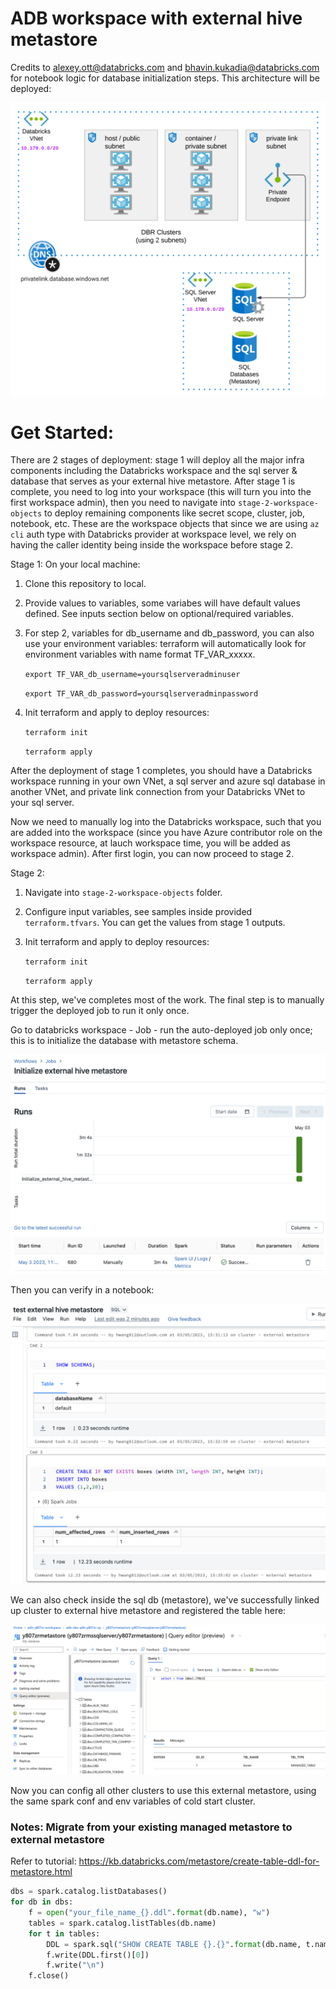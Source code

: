 # ADB workspace with external hive metastore

Credits to alexey.ott@databricks.com and bhavin.kukadia@databricks.com for notebook logic for database initialization steps.
This architecture will be deployed:

![alt text](https://raw.githubusercontent.com/databricks/terraform-databricks-examples/main/examples/adb-external-hive-metastore/images/adb-external-hive-metastore.png?raw=true)

# Get Started:
There are 2 stages of deployment: stage 1 will deploy all the major infra components including the Databricks workspace and the sql server & database that serves as your external hive metastore. After stage 1 is complete, you need to log into your workspace (this will turn you into the first workspace admin), then you need to navigate into `stage-2-workspace-objects` to deploy remaining components like secret scope, cluster, job, notebook, etc. These are the workspace objects that since we are using `az cli` auth type with Databricks provider at workspace level, we rely on having the caller identity being inside the workspace before stage 2. 

Stage 1:
On your local machine:

1. Clone this repository to local.
2. Provide values to variables, some variabes will have default values defined. See inputs section below on optional/required variables.
3. For step 2, variables for db_username and db_password, you can also use your environment variables: terraform will automatically look for environment variables with name format TF_VAR_xxxxx.

    `export TF_VAR_db_username=yoursqlserveradminuser`

    `export TF_VAR_db_password=yoursqlserveradminpassword`
4. Init terraform and apply to deploy resources:
    
    `terraform init`
    
    `terraform apply`

After the deployment of stage 1 completes, you should have a Databricks workspace running in your own VNet, a sql server and azure sql database in another VNet, and private link connection from your Databricks VNet to your sql server.

Now we need to manually log into the Databricks workspace, such that you are added into the workspace (since you have Azure contributor role on the workspace resource, at lauch workspace time, you will be added as workspace admin). After first login, you can now proceed to stage 2.

Stage 2:
1. Navigate into `stage-2-workspace-objects` folder.
2. Configure input variables, see samples inside provided `terraform.tfvars`. You can get the values from stage 1 outputs.
3. Init terraform and apply to deploy resources:
    
    `terraform init`
    
    `terraform apply`

At this step, we've completes most of the work. The final step is to manually trigger the deployed job to run it only once.

Go to databricks workspace - Job - run the auto-deployed job only once; this is to initialize the database with metastore schema.

![alt text](https://raw.githubusercontent.com/databricks/terraform-databricks-examples/main/examples/adb-external-hive-metastore/images/manual-last-step.png?raw=true)

Then you can verify in a notebook:

![alt text](https://raw.githubusercontent.com/databricks/terraform-databricks-examples/main/examples/adb-external-hive-metastore/images/test-metastore.png?raw=true)

We can also check inside the sql db (metastore), we've successfully linked up cluster to external hive metastore and registered the table here:

![alt text](https://raw.githubusercontent.com/databricks/terraform-databricks-examples/main/examples/adb-external-hive-metastore/images/metastore-content.png?raw=true)

Now you can config all other clusters to use this external metastore, using the same spark conf and env variables of cold start cluster.


### Notes: Migrate from your existing managed metastore to external metastore

Refer to tutorial: https://kb.databricks.com/metastore/create-table-ddl-for-metastore.html

```python
dbs = spark.catalog.listDatabases()
for db in dbs:
    f = open("your_file_name_{}.ddl".format(db.name), "w")
    tables = spark.catalog.listTables(db.name)
    for t in tables:
        DDL = spark.sql("SHOW CREATE TABLE {}.{}".format(db.name, t.name))
        f.write(DDL.first()[0])
        f.write("\n")
    f.close()
```
